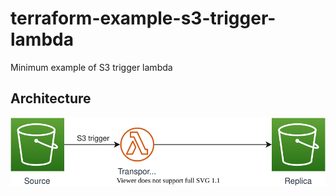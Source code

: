 # terraform-example-s3-trigger-lambda
Minimum example of S3 trigger lambda

## Architecture
![Architecture](./doc/architecture.drawio.svg)
